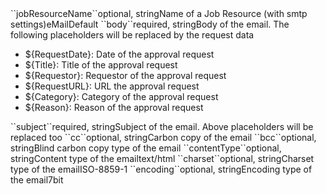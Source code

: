 <tr><td>``jobResourceName``</td><td>optional, string</td><td>Name of a Job Resource (with smtp settings)</td><td></td><td>eMailDefault</td></tr>
<tr><td>``body``</td><td>required, string</td><td>Body of the email. The following placeholders will be replaced by the request data
<ul>
<li>${RequestDate}: Date of the approval request</li>
<li>${Title}: Title of the approval request</li>
<li>${Requestor}: Requestor of the approval request</li>
<li>${RequestURL}: URL the approval request</li>
<li>${Category}: Category of the approval request</li>
<li>${Reason}: Reason of the approval request</li>
</ul>
</td><td></td><td></td></tr>
<tr><td>``subject``</td><td>required, string</td><td>Subject of the email. Above placeholders will be replaced too</td><td></td><td></td></tr>
<tr><td>``cc``</td><td>optional, string</td><td>Carbon copy of the email</td><td></td><td></td></tr>
<tr><td>``bcc``</td><td>optional, string</td><td>Blind carbon copy type of the email</td><td></td><td></td></tr>
<tr><td>``contentType``</td><td>optional, string</td><td>Content type of the email</td><td></td><td>text/html</td></tr>
<tr><td>``charset``</td><td>optional, string</td><td>Charset type of the email</td><td></td><td>ISO-8859-1</td></tr>
<tr><td>``encoding``</td><td>optional, string</td><td>Encoding type of the email</td><td></td><td>7bit</td></tr>
